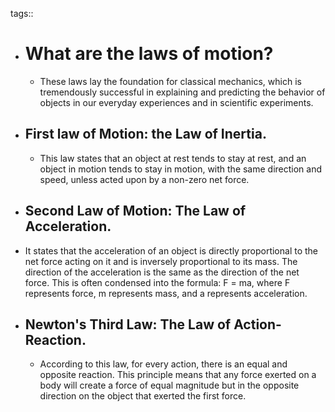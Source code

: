 tags::

- # What are the laws of motion?
	- These laws lay the foundation for classical mechanics, which is tremendously successful in explaining and predicting the behavior of objects in our everyday experiences and in scientific experiments.
- ##  First law of Motion: the Law of Inertia.
	- This law states that an object at rest tends to stay at rest, and an object in motion tends to stay in motion, with the same direction and speed, unless acted upon by a non-zero net force.
- ## Second Law of Motion: The Law of Acceleration.
- It states that the acceleration of an object is directly proportional to the net force acting on it and is inversely proportional to its mass. The direction of the acceleration is the same as the direction of the net force. This is often condensed into the formula: F = ma, where F represents force, m represents mass, and a represents acceleration.
- ## Newton's Third Law: The Law of Action-Reaction.
	- According to this law, for every action, there is an equal and opposite reaction. This principle means that any force exerted on a body will create a force of equal magnitude but in the opposite direction on the object that exerted the first force.